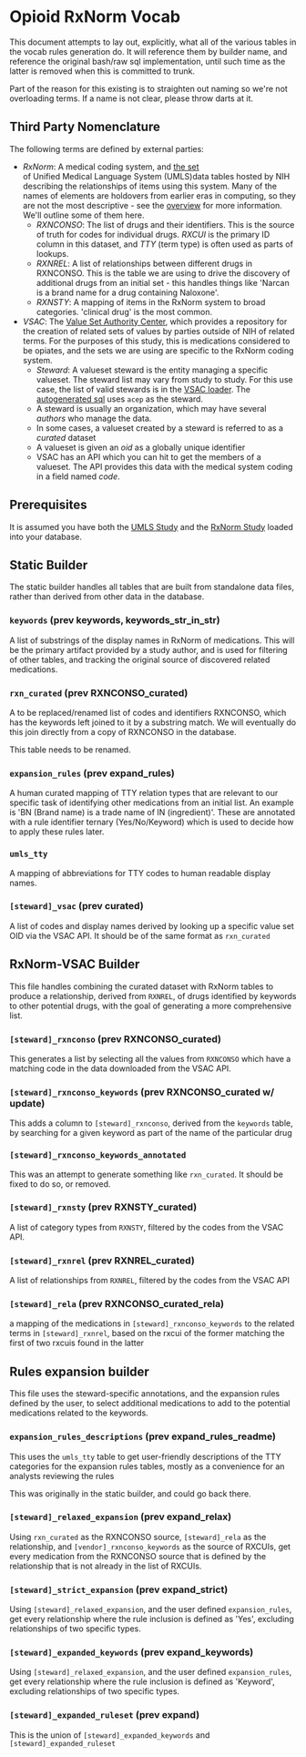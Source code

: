 # Opioid RxNorm Vocab

This document attempts to lay out, explicitly, what all of the various tables in the vocab rules generation do. It will reference them by builder name, and reference the original bash/raw sql implementation, until such time as the latter is removed when this is committed to trunk.

Part of the reason for this existing is to straighten out naming so we're not overloading terms. If a name is not clear, please throw darts at it.

## Third Party Nomenclature

The following terms are defined by external parties:
  - *RxNorm*: A medical coding system, and 
    [the set](https://www.nlm.nih.gov/research/umls/rxnorm/index.html)  
    of Unified Medical Language System (UMLS)data tables hosted by NIH
    describing the relationships of items using this system. 
    Many of the names of elements are holdovers from earlier eras in computing,
    so they are not the most descriptive - see the
    [overview](https://www.nlm.nih.gov/research/umls/rxnorm/overview.html)
    for more information. We'll outline some of them here.
      - *RXNCONSO*: The list of drugs and their identifiers. This is the source
      of truth for codes for individual drugs. *RXCUI* is the primary ID column
      in this dataset, and *TTY* (term type) is often used as parts of lookups.
      - *RXNREL*: A list of relationships between different drugs in RXNCONSO.
      This is the table we are using to drive the discovery of additional drugs
      from an initial set - this handles things like 'Narcan is a brand name
      for a drug containing Naloxone'.
      - *RXNSTY*: A mapping of items in the RxNorm system to broad categories.
      'clinical drug' is the most common.
  - *VSAC*: The 
    [Value Set Authority Center](https://www.nlm.nih.gov/vsac/support/index.html), 
    which provides a repository for the creation of related sets of values
    by parties outside of NIH of related terms. For the purposes of this study,
    this is medications considered to be opiates, and the sets we are using are
    specific to the RxNorm coding system.
      - *Steward*: A valueset steward is the entity managing a specific
      valueset. The steward list may vary from study to study. For this use case,
      the list of valid stewards is in the 
      [VSAC loader](.vsac.py). The [autogenerated sql](./reference_sql) uses
      `acep` as the steward.
      - A steward is usually an organization, which may have several
      *authors* who manage the data.
      - In some cases, a valueset created by a steward is referred to as a
      *curated* dataset
      - A valueset is given an *oid* as a globally unique identifier
      - VSAC has an API which you can hit to get the members of a valueset.
      The API provides this data with the medical system coding in a field
      named *code*.

## Prerequisites

It is assumed you have both the 
[UMLS Study](https://github.com/smart-on-fhir/cumulus-library-umls)
and the 
[RxNorm Study](https://github.com/smart-on-fhir/cumulus-library-rxnorm)
loaded into your database.

## Static Builder

The static builder handles all tables that are built from standalone data files,
rather than derived from other data in the database.

### `keywords` (prev keywords, keywords_str_in_str)

A list of substrings of the display names in RxNorm of medications. This will be
the primary artifact provided by a study author, and is used for filtering of 
other tables, and tracking the original source of discovered related medications.

### `rxn_curated` (prev RXNCONSO_curated)

A to be replaced/renamed list of codes and identifiers RXNCONSO, which has the
keywords left joined to it by a substring match. We will eventually do this join
directly from a copy of RXNCONSO in the database.

This table needs to be renamed.

### `expansion_rules` (prev expand_rules)

A human curated mapping of TTY relation types that are relevant to our specific
task of identifying other medications from an initial list. An example is
'BN (Brand name) is a trade name of IN (ingredient)'. These are annotated
with a rule identifier ternary (Yes/No/Keyword) which is used to decide
how to apply these rules later.

### `umls_tty`

A mapping of abbreviations for TTY codes to human readable display names.

### `[steward]_vsac` (prev curated)

A list of codes and display names derived by looking up a specific value set
OID via the VSAC API. It should be of the same format as `rxn_curated`

## RxNorm-VSAC Builder

This file handles combining the curated dataset with RxNorm tables to
produce a relationship, derived from `RXNREL`, of drugs identified by
keywords to other potential drugs, with the goal of generating a more
comprehensive list.

### `[steward]_rxnconso` (prev RXNCONSO_curated)

This generates a list by selecting all the values from `RXNCONSO` which
have a matching code in the data downloaded from the VSAC API.

### `[steward]_rxnconso_keywords` (prev RXNCONSO_curated w/ update)

This adds a column to `[steward]_rxnconso`, derived from the `keywords`
table, by searching for a given keyword as part of the name of
the particular drug

### `[steward]_rxnconso_keywords_annotated`

This was an attempt to generate something like `rxn_curated`. It should
be fixed to do so, or removed.

### `[steward]_rxnsty` (prev RXNSTY_curated)
A list of category types from `RXNSTY`, filtered by the codes from the 
VSAC API.

### `[steward]_rxnrel` (prev RXNREL_curated)
A list of relationships from `RXNREL`, filtered by the codes from the
VSAC API

### `[steward]_rela` (prev RXNCONSO_curated_rela)
a mapping of the medications in `[steward]_rxnconso_keywords` to the
related terms in `[steward]_rxnrel`, based on the rxcui of the former
matching the first of two rxcuis found in the latter

## Rules expansion builder

This file uses the steward-specific annotations, and the expansion rules
defined by the user, to select additional medications to add to the 
potential medications related to the keywords.

### `expansion_rules_descriptions` (prev expand_rules_readme)

This uses the `umls_tty` table to get user-friendly descriptions of the
TTY categories for the expansion rules tables, mostly as a convenience
for an analysts reviewing the rules

This was originally in the static builder, and could go back there.

### `[steward]_relaxed_expansion` (prev expand_relax)

Using `rxn_curated` as the RXNCONSO source, `[steward]_rela` as the
relationship, and `[vendor]_rxnconso_keywords` as the source of
RXCUIs, get every medication from the RXNCONSO source that is defined
by the relationship that is not already in the list of RXCUIs.

### `[steward]_strict_expansion` (prev expand_strict)

Using `[steward]_relaxed_expansion`, and the user defined `expansion_rules`,
get every relationship where the rule inclusion is defined as 'Yes',
excluding relationships of two specific types.

### `[steward]_expanded_keywords` (prev expand_keywords)

Using `[steward]_relaxed_expansion`, and the user defined `expansion_rules`,
get every relationship where the rule inclusion is defined as 'Keyword',
excluding relationships of two specific types.

### `[steward]_expanded_ruleset` (prev expand)

This is the union of `[steward]_expanded_keywords` and `[steward]_expanded_ruleset`